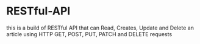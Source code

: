 # RESTful-API
this is a build of RESTful API that can Read, Creates, Update and Delete an article using HTTP GET, POST, PUT, PATCH and DELETE requests
